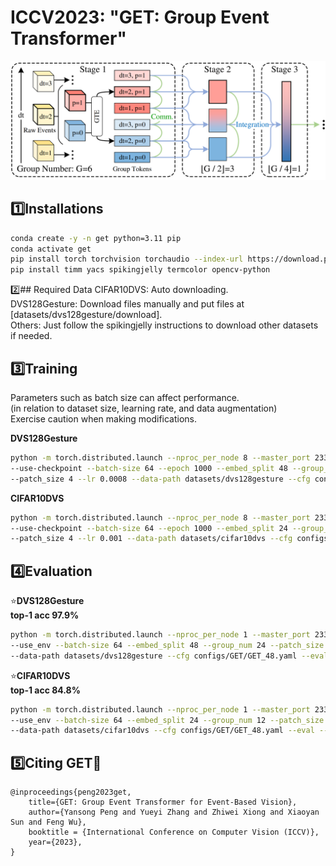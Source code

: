 # ICCV2023: "GET: Group Event Transformer"
![teaser](figures/teaser.png)
## 1️⃣Installations
```Bash 
conda create -y -n get python=3.11 pip
conda activate get
pip install torch torchvision torchaudio --index-url https://download.pytorch.org/whl/cu117
pip install timm yacs spikingjelly termcolor opencv-python 
```

2️⃣## Required Data
CIFAR10DVS: Auto downloading.<br />
DVS128Gesture: Download files manually and put files at [datasets/dvs128gesture/download].<br />
Others: Just follow the spikingjelly instructions to download other datasets if needed.

## 3️⃣Training
Parameters such as batch size can affect performance.<br />
(in relation to dataset size, learning rate, and data augmentation)<br /> 
Exercise caution when making modifications.

**DVS128Gesture**
```Bash
python -m torch.distributed.launch --nproc_per_node 8 --master_port 23333 main.py --use_env \
--use-checkpoint --batch-size 64 --epoch 1000 --embed_split 48 --group_num 24 \
--patch_size 4 --lr 0.0008 --data-path datasets/dvs128gesture --cfg configs/GET/GET_48.yaml
```
**CIFAR10DVS**
```Bash
python -m torch.distributed.launch --nproc_per_node 8 --master_port 23333 main.py --use_env \
--use-checkpoint --batch-size 64 --epoch 1000 --embed_split 24 --group_num 12 \
--patch_size 4 --lr 0.001 --data-path datasets/cifar10dvs --cfg configs/GET/GET_48.yaml
```

## 4️⃣Evaluation
⭐**DVS128Gesture**<br />
**top-1 acc 97.9%**
```Bash
python -m torch.distributed.launch --nproc_per_node 1 --master_port 23333 main.py \
--use_env --batch-size 64 --embed_split 48 --group_num 24 --patch_size 4 \
--data-path datasets/dvs128gesture --cfg configs/GET/GET_48.yaml --eval --resume checkpoints/GET_group24_gesture.pth
```
⭐**CIFAR10DVS**<br />
**top-1 acc 84.8%**
```Bash
python -m torch.distributed.launch --nproc_per_node 1 --master_port 23333 main.py \
--use_env --batch-size 64 --embed_split 24 --group_num 12 --patch_size 4 \
--data-path datasets/cifar10dvs --cfg configs/GET/GET_48.yaml --eval --resume checkpoints/GET_group12_cifar.pth
```
## 5️⃣Citing GET👏
```
@inproceedings{peng2023get,
    title={GET: Group Event Transformer for Event-Based Vision},
    author={Yansong Peng and Yueyi Zhang and Zhiwei Xiong and Xiaoyan Sun and Feng Wu},
    booktitle = {International Conference on Computer Vision (ICCV)},
    year={2023},
}
```
